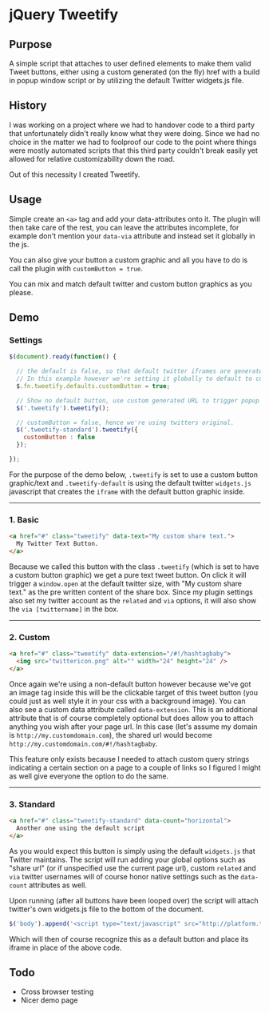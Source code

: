 # jQuery Tweetify

## Purpose
A simple script that attaches to user defined elements to make them valid Tweet buttons, either using a custom generated (on the fly) href with a build in popup window script or by utilizing the default Twitter widgets.js file.

## History
I was working on a project where we had to handover code to a third party that unfortunately didn't really know what they were doing.
Since we had no choice in the matter we had to foolproof our code to the point where things were mostly automated scripts that this third party couldn't break easily yet allowed for relative customizability down the road.

Out of this necessity I created Tweetify.

## Usage
Simple create an `<a>` tag and add your data-attributes onto it.
The plugin will then take care of the rest, you can leave the attributes incomplete, for example don't mention your `data-via` attribute and instead set it globally in the js.

You can also give your button a custom graphic and all you have to do is call the plugin with `customButton = true`.

You can mix and match default twitter and custom button graphics as you please.

## Demo

### Settings

```javascript
$(document).ready(function() {

  // the default is false, so that default twitter iframes are generated.
  // In this example however we're setting it globally to default to custom graphics/text.
  $.fn.tweetify.defaults.customButton = true;

  // Show no default button, use custom generated URL to trigger popup content
  $('.tweetify').tweetify();

  // customButton = false, hence we're using twitters original.
  $('.tweetify-standard').tweetify({
    customButton : false
  });

});
```

For the purpose of the demo below, `.tweetify` is set to use a custom button graphic/text and `.tweetify-default` is using the default twitter `widgets.js` javascript that creates the `iframe` with the default button graphic inside.

---
### 1. Basic

```html
<a href="#" class="tweetify" data-text="My custom share text.">
  My Twitter Text Button.
</a>
```
    
Because we called this button with the class `.tweetify` (which is set to have a custom button graphic) we get a pure text tweet button.
On click it will trigger a `window.open` at the default twitter size, with "My custom share text." as the pre written content of the share box.
Since my plugin settings also set my twitter account as the `related` and `via` options, it will also show the `via [twittername]` in the box.

---
### 2. Custom

```html
<a href="#" class="tweetify" data-extension="/#!/hashtagbaby">
  <img src="twittericon.png" alt="" width="24" height="24" />
</a>
```
    
Once again we're using a non-default button however because we've got an image tag inside this will be the clickable target of this tweet button (you could just as well style it in your css with a background image).
You can also see a custom data attribute called `data-extension`. This is an additional attribute that is of course completely optional but does allow you to attach anything you wish after your page url.
In this case (let's assume my domain is `http://my.customdomain.com`), the shared url would become `http://my.customdomain.com/#!/hashtagbaby`.

This feature only exists because I needed to attach custom query strings indicating a certain section on a page to a couple of links so I figured I might as well give everyone the option to do the same.

---
### 3. Standard

```html
<a href="#" class="tweetify-standard" data-count="horizontal">
  Another one using the default script
</a>
```
    
As you would expect this button is simply using the default `widgets.js` that Twitter maintains.
The script will run adding your global options such as "share url" (or if unspecified use the current page url), custom `related` and `via` twitter usernames will of course honor native settings such as the `data-count` attributes as well.

Upon running (after all buttons have been looped over) the script will attach twitter's own widgets.js file to the bottom of the document.

```javascript
$('body').append('<script type="text/javascript" src="http://platform.twitter.com/widgets.js"></script>')
```
    
Which will then of course recognize this as a default button and place its iframe in place of the above code.

## Todo

* Cross browser testing
* Nicer demo page